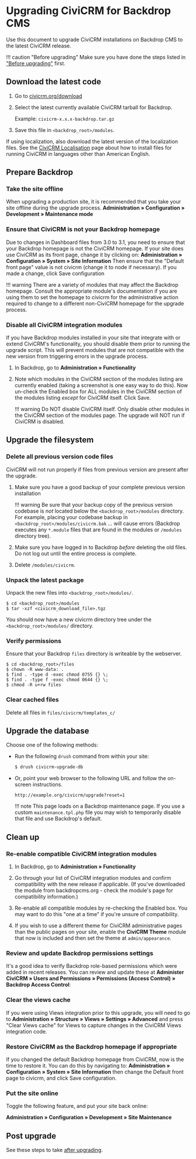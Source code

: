 # Upgrading CiviCRM for Backdrop CMS

Use this document to upgrade CiviCRM installations on Backdrop CMS to the latest CiviCRM release.

!!! caution "Before upgrading"
    Make sure you have done the steps listed in ["Before upgrading"](upgrade/index.md#before-upgrading) first.

## Download the latest code

1. Go to [civicrm.org/download](https://civicrm.org/download)
1. Select the latest currently available CiviCRM tarball for Backdrop.

    Example: `civicrm-x.x.x-backdrop.tar.gz`
   
1. Save this file in `<backdrop_root>/modules`.

If using localization, also download the latest version of the localization files. See the [CiviCRM Localisation](https://wiki.civicrm.org/confluence/display/CRMDOC/i18n+Administrator%27s+Guide%3A+Using+CiviCRM+in+your+own+language) page about how to install files for running CiviCRM in languages other than American English.

## Prepare Backdrop

### Take the site offline

When upgrading a production site, it is recommended that you take your site offline during the upgrade process.
**Administration » Configuration » Development » Maintenance mode**

### Ensure that CiviCRM is not your Backdrop homepage

Due to changes in Dashboard files from 3.0 to 3.1, you need to ensure that your Backdrop homepage is not the CiviCRM homepage. If your site does use CiviCRM as its front page, change it by clicking on:
**Administration » Configuration » System » Site Information**
 Then ensure that the "Default front page" value is not civicrm (change it to node if necessary). If you made a change, click Save configuration

!!! warning
    There are a variety of modules that may affect the Backdrop homepage. Consult the appropriate module's documentation if you are using them to set the homepage to civicrm for the administrative action required to change to a different non-CiviCRM homepage for the upgrade process.

### Disable all CiviCRM integration modules

If you have Backdrop modules installed in your site that integrate with or extend CiviCRM's functionality, you should disable them prior to running the upgrade script. This will prevent modules that are not compatible with the new version from triggering errors in the upgrade process.

1. In Backdrop, go to **Administration » Functionality**

1. Note which modules in the CiviCRM section of the modules listing are currently enabled (taking a screenshot is one easy way to do this). Now un-check the Enabled box for ALL modules in the CiviCRM section of the modules listing _except_ for CiviCRM itself. Click Save.

    !!! warning
        Do NOT disable CiviCRM itself. Only disable other modules in the CiviCRM section of the modules page. The upgrade will NOT run if CiviCRM is disabled.

## Upgrade the filesystem

### Delete all previous version code files

CiviCRM will not run properly if files from previous version are present after the upgrade.

1. Make sure you have a good backup of your complete previous version installation

    !!! warning
        Be sure that your backup copy of the previous version codebase is _not_ located below the `<backdrop_root>/modules` directory. For example, placing your codebase backup in `<backdrop_root>/modules/civicrm.bak` ... will cause errors (Backdrop executes any `*.module` files that are found in the modules or `/modules` directory tree).

1. Make sure you have logged in to Backdrop _before_ deleting the old files. Do not log out until the entire process is complete.

1. Delete `/modules/civicrm`.

### Unpack the latest package

Unpack the new files into `<backdrop_root>/modules/`.

```
$ cd <backdrop_root>/modules
$ tar -xzf <civicrm_download_file>.tgz
```

You should now have a new civicrm directory tree under the `<backdrop_root>/modules/` directory.

### Verify permissions

Ensure that your Backdrop `files` directory is writeable by the webserver.

```
$ cd <backdrop_root>/files
$ chown -R www-data: .
$ find . -type d -exec chmod 0755 {} \;
$ find . -type f -exec chmod 0644 {} \;
$ chmod -R u+rw files
```

### Clear cached files

Delete all files in `files/civicrm/templates_c/`

## Upgrade the database

Choose one of the following methods:

* Run the following `drush` command from within your site:

    ```bash
    $ drush civicrm-upgrade-db
    ```

* Or, point your web browser to the following URL and follow the on-screen instructions.
   
    ```
    http://example.org/civicrm/upgrade?reset=1
    ```
   
    !!! note
        This page loads on a Backdrop maintenance page. If you use a custom `maintenance.tpl.php` file you may wish to temporarily disable that file and use Backdrop's default.
   

## Clean up

### Re-enable compatible CiviCRM integration modules

1. In Backdrop, go to **Administration » Functionality**

1. Go through your list of CiviCRM integration modules and confirm compatibility with the new release if applicable. (If you've downloaded the module from backdropcms.org - check the module's page for compatibility information.)

1. Re-enable all compatible modules by re-checking the Enabled box. You may want to do this "one at a time" if you're unsure of compatibility.

1. If you wish to use a different theme for CiviCRM administrative pages than the public pages on your site, enable the **CiviCRM Theme** module that now is included and then set the theme at `admin/appearance`.

### Review and update Backdrop permissions settings

It's a good idea to verify Backdrop role-based permissions which were added in recent releases. You can review and update these at **Administer CiviCRM » Users and Permissions » Permissions (Access Control) » Backdrop Access Control**:

### Clear the views cache

If you were using Views integration prior to this upgrade, you will need to go to **Administration » Structure » Views » Settings » Advanced** and press "Clear Views cache" for Views to capture changes in the CiviCRM Views integration code.

### Restore CiviCRM as the Backdrop homepage if appropriate

If you changed the default Backdrop homepage from CiviCRM, now is the time to restore it. You can do this by navigating to:
**Administration » Configuration » System » Site Information**
 then change the Default front page to civicrm, and click Save configuration.

### Put the site online

Toggle the following feature, and put your site back online:

**Administration » Configuration » Development » Site Maintenance**

## Post upgrade

See these steps to take [after upgrading](upgrade/index.md#after-upgrading).
